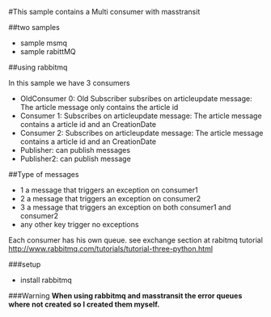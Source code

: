 #This sample contains a Multi consumer with masstransit

##two samples
- sample msmq
- sample rabittMQ



##using rabbitmq

In this sample we have 3 consumers
- OldConsumer 0: Old Subscriber subsribes on articleupdate message: The article message only contains the article id
- Consumer 1: Subscribes on articleupdate message: The article message contains a article id and an CreationDate
- Consumer 2: Subscribes on articleupdate message: The article message contains a article id and an CreationDate
- Publisher: can publish messages
- Publisher2: can publish message
 
##Type of messages
- 1 a message that triggers an exception on consumer1
- 2 a message that triggers an exception on consumer2
- 3 a message that triggers an exception on both consumer1 and consumer2
- any other key trigger no exceptions

 
Each consumer has his own queue. see exchange section at rabitmq tutorial http://www.rabbitmq.com/tutorials/tutorial-three-python.html
 

###setup 
- install rabbitmq


###Warning
__When using rabbitmq and masstransit the error queues where not created so I created them myself.__





